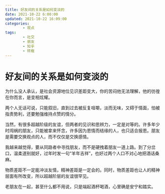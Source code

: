 ```yaml
---
title: 好友间的关系是如何变淡的
date: 2021-10-22 6:00:00
updated: 2021-10-22 16:09:00
categories:
        - 观点
tags:
        - 社交
        - 朋友
        - 知乎
        - 转载
---
```


# 好友间的关系是如何变淡的

为什么没人承认，是社会资源地位见识差距变大，你的苦闷他无法理解，他的彷徨在你而言，是变相炫耀。

两个人无话可说，只能叙旧，直到过去被反复咀嚼，淡而无味，又碍于情面，怕被指责势利，还要勉强维持点赞的情分。

当然，有很多超越阶级的友谊，但两者的见识和思辨力，一定是对等的。许多年少时闯祸的朋友，只能被拿来怀念，许多因为恩情而结缘的人，也只适合报恩。朋友是需要交换观点的人，而不仅仅是交换感情。

我越来越觉得，要从同路者中寻找朋友，而不是硬拽着朋友一道上路。到了分岔口，温柔道别就好，过年时发一句“羊年吉祥”，也好过两个人口不对心地把酒话桑麻。

物质差距不一定能冲淡友情，精神差距是一定会的。同时，物质差距也让人的精神层面有所改变，所以超越阶层的友谊很罕见。

老朋友在一起，甚至什么都不用说，只是端起酒杯喝酒，心里确是安宁和踏实。
